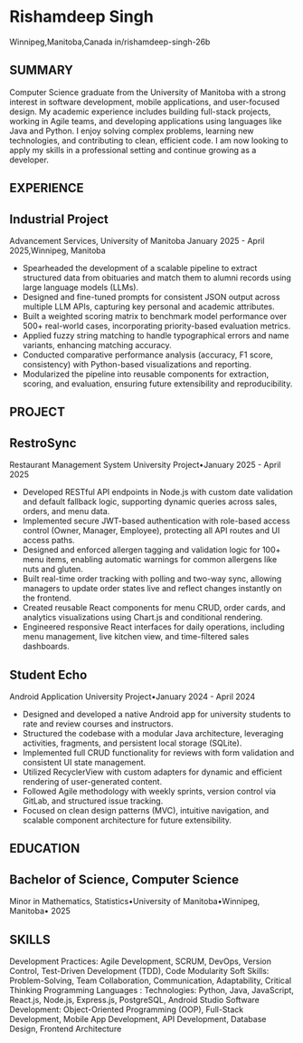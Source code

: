 # Rishamdeep Singh
Winnipeg,Manitoba,Canada in/rishamdeep-singh-26b

## SUMMARY


Computer Science graduate from the University of Manitoba with a strong interest in software development, mobile applications, and user-focused
design. My academic experience includes building full-stack projects, working in Agile teams, and developing applications using languages like Java
and Python.
I enjoy solving complex problems, learning new technologies, and contributing to clean, efficient code. I am now looking to apply my skills in a
professional setting and continue growing as a developer.

## EXPERIENCE

## Industrial Project


Advancement Services, University of Manitoba January 2025 - April 2025,Winnipeg, Manitoba

- Spearheaded the development of a scalable pipeline to extract structured data from obituaries and match them to alumni records using large
language models (LLMs).
- Designed and fine-tuned prompts for consistent JSON output across multiple LLM APIs, capturing key personal and academic attributes.
- Built a weighted scoring matrix to benchmark model performance over 500+ real-world cases, incorporating priority-based evaluation metrics.
- Applied fuzzy string matching to handle typographical errors and name variants, enhancing matching accuracy.
- Conducted comparative performance analysis (accuracy, F1 score, consistency) with Python-based visualizations and reporting.
- Modularized the pipeline into reusable components for extraction, scoring, and evaluation, ensuring future extensibility and reproducibility.

## PROJECT

## RestroSync
Restaurant Management System University Project•January 2025 - April 2025
- Developed RESTful API endpoints in Node.js with custom date validation and default fallback logic, supporting dynamic queries across sales,
orders, and menu data.
- Implemented secure JWT-based authentication with role-based access control (Owner, Manager, Employee), protecting all API routes and UI access
paths.
- Designed and enforced allergen tagging and validation logic for 100+ menu items, enabling automatic warnings for common allergens like nuts
and gluten.
- Built real-time order tracking with polling and two-way sync, allowing managers to update order states live and reflect changes instantly on the
frontend.
- Created reusable React components for menu CRUD, order cards, and analytics visualizations using Chart.js and conditional rendering.
- Engineered responsive React interfaces for daily operations, including menu management, live kitchen view, and time-filtered sales dashboards.

## Student Echo
Android Application University Project•January 2024 - April 2024
- Designed and developed a native Android app for university students to rate and review courses and instructors.
- Structured the codebase with a modular Java architecture, leveraging activities, fragments, and persistent local storage (SQLite).
- Implemented full CRUD functionality for reviews with form validation and consistent UI state management.
- Utilized RecyclerView with custom adapters for dynamic and efficient rendering of user-generated content.
- Followed Agile methodology with weekly sprints, version control via GitLab, and structured issue tracking.
- Focused on clean design patterns (MVC), intuitive navigation, and scalable component architecture for future extensibility.

## EDUCATION

## Bachelor of Science, Computer Science


Minor in Mathematics, Statistics•University of Manitoba•Winnipeg, Manitoba• 2025

## SKILLS
Development Practices: Agile Development, SCRUM, DevOps, Version Control, Test-Driven Development (TDD), Code Modularity
Soft Skills: Problem-Solving, Team Collaboration, Communication, Adaptability, Critical Thinking
Programming Languages : Technologies: Python, Java, JavaScript, React.js, Node.js, Express.js, PostgreSQL, Android Studio
Software Development: Object-Oriented Programming (OOP), Full-Stack Development, Mobile App Development, API Development, Database
Design, Frontend Architecture


